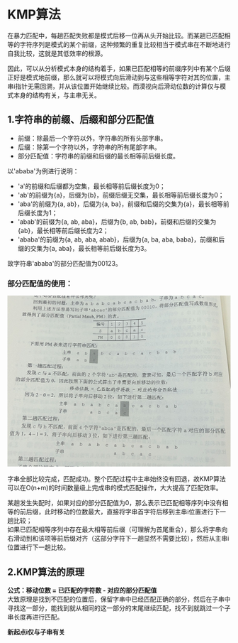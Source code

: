 # KMP算法  
在暴力匹配中，每趟匹配失败都是模式后移一位再从头开始比较。而某趟已匹配相等的字符序列是模式的某个前缀，这种频繁的重复比较相当于模式串在不断地进行自我比较，这就是其低效率的根源。  

因此，可以从分析模式本身的结构着手，如果已匹配相等的前缀序列中有某个后缀正好是模式地前缀，那么就可以将模式向后滑动到与这些相等字符对其的位置，主串i指针无需回溯，并从该位置开始继续比较。而漠视向后滑动位数的计算仅与模式本身的结构有关，与主串无关。  

## 1.字符串的前缀、后缀和部分匹配值  
- 前缀：除最后一个字符以外，字符串的所有头部字串。  
- 后缀：除第一个字符以外，字符串的所有尾部字串。
- 部分匹配值：字符串的前缀和后缀的最长相等前后缀长度。

以'ababa'为例进行说明：  
- 'a'的前缀和后缀都为空集，最长相等前后缀长度为0；  
- 'ab'的前缀为{a}，后缀为{b}，前缀后缀无交集，最长相等前后缀长度为0；  
- 'aba'的前缀为{a, ab}，后缀为{a, ba}，前缀和后缀的交集为{a}，最长相等前后缀长度为1；  
- 'abab'的前缀为{a, ab, aba}，后缀为{b, ab, bab}，前缀和后缀的交集为{ab}，最长相等前后缀长度为2；
- 'ababa'的前缀为{a, ab, aba, abab}，后缀为{a, ba, aba, baba}，前缀和后缀的交集为{a, aba}，最长相等前后缀长度为3。  

故字符串'ababa'的部分匹配值为00123。  

### 部分匹配值的使用：

![](/assets/KMP.png)

字串全部比较完成，匹配成功。整个匹配过程中主串始终没有回退，故KMP算法可以在O(n+m)的时间数量级上完成串的模式匹配操作，大大提高了匹配效率。  

某趟发生失配时，如果对应的部分匹配值为0，那么表示已匹配相等序列中没有相等的前后缀，此时移动的位数最大，直接将字串首字符后移到主串i位置进行下一趟比较；  
如果已匹配相等序列中存在最大相等前后缀（可理解为首尾重合），那么将字串向右滑动到和该项等前后缀对齐（这部分字符下一趟显然不需要比较），然后从主串i位置进行下一趟比较。  

## 2.KMP算法的原理  
**公式：移动位数 = 已匹配的字符数 - 对应的部分匹配值**  
大致原理是找到不匹配的位置后，保留字串中已经匹配正确的部分，然后在子串中寻找这一部分，能找到就从相同的这一部分的末尾继续匹配，找不到就跳过一个子串长度再进行匹配。  

**新起点i仅与子串有关**  

